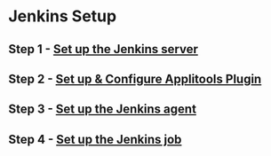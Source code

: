 # Jenkins Setup

## Step 1 - [Set up the Jenkins server](README_Jenkins_Setup.md)

## Step 2 - [Set up & Configure Applitools Plugin](README_Jenkins_Applitools.md)

## Step 3 - [Set up the Jenkins agent](README_Jenkins_Agent.md)

## Step 4 - [Set up the Jenkins job](README_Jenkins_Pipeline.md)

